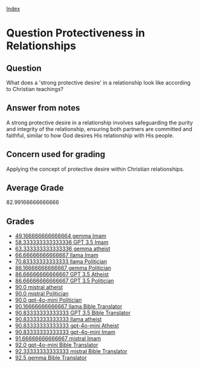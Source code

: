 
[Index](../../index.md)
# Question Protectiveness in Relationships
## Question
What does a 'strong protective desire' in a relationship look like according to Christian teachings?

## Answer from notes
A strong protective desire in a relationship involves safeguarding the purity and integrity of the relationship, ensuring both partners are committed and faithful, similar to how God desires His relationship with His people.

## Concern used for grading
Applying the concept of protective desire within Christian relationships.

## Average Grade
82.99166666666666

## Grades
 * [49.166666666666664 gemma Imam](../answers/gemma_Imam/Protectiveness_in_Relationships.md)
 * [58.333333333333336 GPT 3.5 Imam](../answers/GPT_3.5_Imam/Protectiveness_in_Relationships.md)
 * [63.333333333333336 gemma atheist](../answers/gemma_atheist/Protectiveness_in_Relationships.md)
 * [66.66666666666667 llama Imam](../answers/llama_Imam/Protectiveness_in_Relationships.md)
 * [70.83333333333333 llama Politician](../answers/llama_Politician/Protectiveness_in_Relationships.md)
 * [86.16666666666667 gemma Politician](../answers/gemma_Politician/Protectiveness_in_Relationships.md)
 * [86.66666666666667 GPT 3.5 Atheist](../answers/GPT_3.5_Atheist/Protectiveness_in_Relationships.md)
 * [86.66666666666667 GPT 3.5 Politician](../answers/GPT_3.5_Politician/Protectiveness_in_Relationships.md)
 * [90.0 mistral atheist](../answers/mistral_atheist/Protectiveness_in_Relationships.md)
 * [90.0 mistral Politician](../answers/mistral_Politician/Protectiveness_in_Relationships.md)
 * [90.0 gpt-4o-mini Politician](../answers/gpt-4o-mini_Politician/Protectiveness_in_Relationships.md)
 * [90.16666666666667 llama Bible Translator](../answers/llama_Bible_Translator/Protectiveness_in_Relationships.md)
 * [90.83333333333333 GPT 3.5 Bible Translator](../answers/GPT_3.5_Bible_Translator/Protectiveness_in_Relationships.md)
 * [90.83333333333333 llama atheist](../answers/llama_atheist/Protectiveness_in_Relationships.md)
 * [90.83333333333333 gpt-4o-mini Atheist](../answers/gpt-4o-mini_Atheist/Protectiveness_in_Relationships.md)
 * [90.83333333333333 gpt-4o-mini Imam](../answers/gpt-4o-mini_Imam/Protectiveness_in_Relationships.md)
 * [91.66666666666667 mistral Imam](../answers/mistral_Imam/Protectiveness_in_Relationships.md)
 * [92.0 gpt-4o-mini Bible Translator](../answers/gpt-4o-mini_Bible_Translator/Protectiveness_in_Relationships.md)
 * [92.33333333333333 mistral Bible Translator](../answers/mistral_Bible_Translator/Protectiveness_in_Relationships.md)
 * [92.5 gemma Bible Translator](../answers/gemma_Bible_Translator/Protectiveness_in_Relationships.md)
